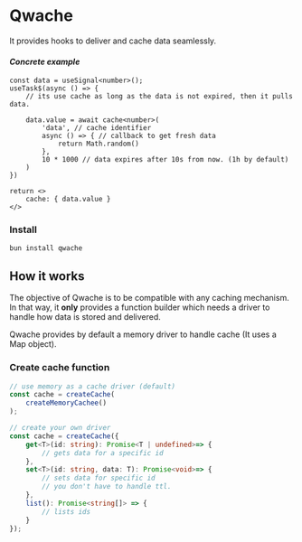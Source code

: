 # Qwache

It provides hooks to deliver and cache data seamlessly.

#### *Concrete example*
```tsx
const data = useSignal<number>();
useTask$(async () => {
    // its use cache as long as the data is not expired, then it pulls data.

    data.value = await cache<number>( 
        'data', // cache identifier
        async () => { // callback to get fresh data
            return Math.random() 
        }, 
        10 * 1000 // data expires after 10s from now. (1h by default)
    ) 
})

return <>
    cache: { data.value }
</> 
```

### Install

`bun install qwache`

## How it works

The objective of Qwache is to be compatible with any caching mechanism.
In that way, it **only** provides a function builder which needs a driver to handle how data is stored and delivered.

Qwache provides by default a memory driver to handle cache (It uses a Map object).

### Create cache function

```ts
// use memory as a cache driver (default)
const cache = createCache(
    createMemoryCachee()
);
```

```ts
// create your own driver
const cache = createCache({
    get<T>(id: string): Promise<T | undefined>=> {
        // gets data for a specific id
    },
    set<T>(id: string, data: T): Promise<void>=> {
        // sets data for specific id
        // you don't have to handle ttl.
    },
    list(): Promise<string[]> => {
        // lists ids
    }
});
```